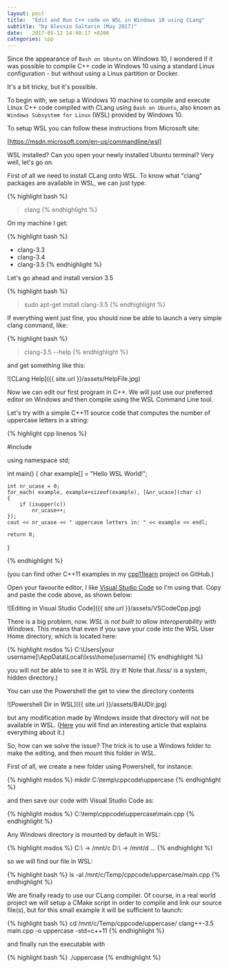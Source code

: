 ```yaml
---
layout: post
title:  "Edit and Run C++ code on WSL in Windows 10 using CLang"
subtitle: "by Alessio Saltarin (May 2017)"
date:   2017-05-12 14:40:17 +0200
categories: cpp
---
```

Since the appearance of `Bash on Ubuntu` on Windows 10, I wondered if it was possible to compile C++ code in Windows 10 using a standard Linux configuration - but without using a Linux partition or Docker.

It's a bit tricky, but it's possible.

To begin with, we setup a Windows 10 machine to compile and execute Linux C++ code compiled with CLang using `Bash on Ubuntu`, also known as `Windows Subsystem for Linux` (WSL) provided by Windows 10.

To setup WSL you can follow these instructions from Microsoft site: 

[https://msdn.microsoft.com/en-us/commandline/wsl]

WSL installed? Can you open your newly installed Ubuntu terminal? Very well, let's go on.

First of all we need to install CLang onto WSL. To know what "clang" packages are available in WSL, we can just type:

{% highlight bash %}
> clang
{% endhighlight %}

On my machine I get:

{% highlight bash %}
* clang-3.3
* clang-3.4
* clang-3.5
{% endhighlight %}

Let's go ahead and install version 3.5

{% highlight bash %}
> sudo apt-get install clang-3.5
{% endhighlight %}

If everything went just fine, you should now be able to launch a very simple clang command, like:

{% highlight bash %}
> clang-3.5 --help
{% endhighlight %}

and get something like this:

![CLang Help]({{ site.url }}/assets/HelpFile.jpg)

Now we can edit our first program in C++. We will just use our preferred editor on Windows and then compile using the WSL Command Line tool. 

Let's try with a simple C++11 source code that computes the number of uppercase letters in a string:

{% highlight cpp linenos %}

#include <iostream>

using namespace std;

int main()
{
    char example[] = "Hello WSL World!";

    int nr_ucase = 0;
    for_each( example, example+sizeof(example), [&nr_ucase](char c)
    {
        if (isupper(c))
            nr_ucase++;
    });
    cout << nr_ucase << " uppercase letters in: " << example << endl;

    return 0;
}

{% endhighlight %}

(you can find other C++11 examples in my [cpp11learn] project on GitHub.)

Open your favourite editor, I like [Visual Studio Code] so I'm using that. Copy and paste the code above, as shown below:

![Editing in Visual Studio Code]({{ site.url }}/assets/VSCodeCpp.jpg)

There is a big problem, now. *WSL is not built to allow interoperability with Windows*. This means that even if you save your code into the WSL User Home directory, which is located here:

{% highlight msdos %}
C:\Users\[your username]\AppData\Local\lxss\home\[username]
{% endhighlight %}

you will not be able to see it in WSL (try it! Note that /lxss/ is a system, hidden directory.)

You can use the Powershell the get to view the directory contents

![Powershell Dir in WSL]({{ site.url }}/assets/BAUDir.jpg)

but any modification made by Windows inside that directory will not be available in WSL. ([Here] you will find an interesting article that explains everything about it.)

So, how can we solve the issue? The trick is to use a Windows folder to make the editing, and then mount this folder in WSL.

First of all, we create a new folder using Powershell, for instance:

{% highlight msdos %}
mkdir C:\temp\cppcode\uppercase
{% endhighlight %}

and then save our code with Visual Studio Code as:

{% highlight msdos %}
C:\temp\cppcode\uppercase\main.cpp
{% endhighlight %}

Any Windows directory is mounted by default in WSL:

{% highlight msdos %}
C:\ -> /mnt/c
D:\ -> /mnt/d
...
{% endhighlight %}

so we will find our file in WSL:

{% highlight bash %}
ls -al /mnt/c/Temp/cppcode/uppercase/main.cpp
{% endhighlight %}

We are finally ready to use our CLang compiler. Of course, in a real world project we will setup a CMake script in order to compile and link our source file(s), but for this small example it will be sufficient to launch:

{% highlight bash %}
cd /mnt/c/Temp/cppcode/uppercase/
clang++-3.5 main.cpp -o uppercase -std=c++11
{% endhighlight %}

and finally run the executable with

{% highlight bash %}
./uppercase
{% endhighlight %}

[https://msdn.microsoft.com/en-us/commandline/wsl]: https://msdn.microsoft.com/en-us/commandline/wsl/about
[cpp11learn]:   https://github.com/guildenstern70/cpp11learn
[Visual Studio Code]: https://code.visualstudio.com/
[here]:     https://blogs.msdn.microsoft.com/commandline/2016/11/17/do-not-change-linux-files-using-windows-apps-and-tools/
